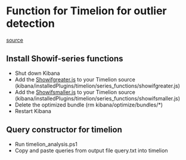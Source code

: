 # Function for Timelion for outlier detection
[source](https://www.elastic.co/blog/implementing-a-statistical-anomaly-detector-part-2)

## Install Showif-series functions

- Shut down Kibana
- Add the [Showifgreater.js](https://github.com/mbertani/elk-workshop/blob/booster2016/kibana/timelion/showifgreater.js) to your Timelion source (kibana/installedPlugins/timelion/series_functions/showifgreater.js) 
- Add the [Showifsmaller.js](https://github.com/mbertani/elk-workshop/blob/booster2016/kibana/timelion/showifsmaller.js) to your Timelion source (kibana/installedPlugins/timelion/series_functions/showifsmaller.js) 
- Delete the optimized bundle (rm kibana/optimize/bundles/*) 
- Restart Kibana 

## Query constructor for timelion

- Run timelion_analysis.ps1
- Copy and paste queries from output file query.txt into timelion

